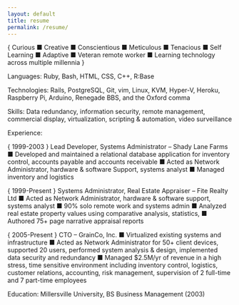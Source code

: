 ```yaml
---
layout: default
title: resume
permalink: /resume/
---
```

{ Curious ■ Creative ■ Conscientious ■ Meticulous ■ Tenacious ■ Self Learning ■ Adaptive ■ Veteran remote worker ■ Learning technology across multiple millennia }

Languages: Ruby, Bash, HTML, CSS, C++, R:Base

Technologies: Rails, PostgreSQL, Git, vim, Linux, KVM, Hyper-V, Heroku, Raspberry Pi, Arduino, Renegade BBS, and the Oxford comma

Skills: Data redundancy, information security, remote management, commercial display, virtualization, scripting & automation, video surveillance

Experience:

{ 1999-2003 }
Lead Developer, Systems Administrator – Shady Lane Farms
■ Developed and maintained a relational database application for inventory control, accounts payable and accounts receivable
■ Acted as Network Administrator, hardware & software Support, systems analyst
■ Managed inventory and logistics

{ 1999-Present }
Systems Administrator, Real Estate Appraiser – Fite Realty Ltd
■ Acted as Network Administrator, hardware & software support, systems analyst
■ 90% solo remote work and systems admin
■ Analyzed real estate property values using comparative analysis, statistics, 
■ Authored 75+ page narrative appraisal reports

{ 2005-Present }
CTO – GrainCo, Inc.
■ Virtualized existing systems and infrastructure
■ Acted as Network Administrator for 50+ client devices, supported 20 users, performed system analysis & design, implemented data security and redundancy
■ Managed $2.5M/yr of revenue in a high stress, time sensitive environment including inventory control, logistics, customer relations, accounting, risk management, supervision of 2 full-time and 7 part-time employees
				
Education: Millersville University, BS Business Management (2003)

<!-- [E] Employ, [S] Save Contact, [R] Recycle, [G] Goodbye : _ -->
